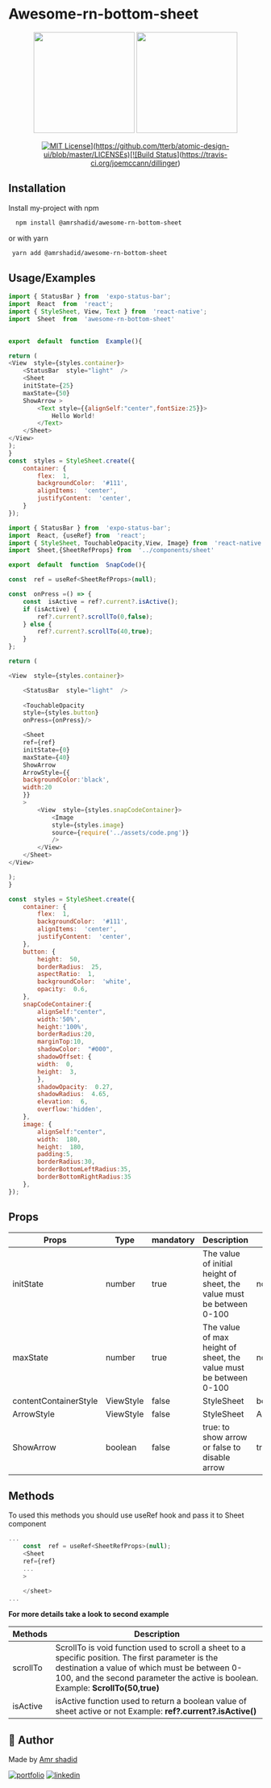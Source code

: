 # Awesome-rn-bottom-sheet

<div align='center'>
	<img src="https://user-images.githubusercontent.com/32217515/180024549-ee3a0e7a-1fc7-41c9-a0c8-00ec6840e04d.gif" width="200" />
	<img src="https://user-images.githubusercontent.com/32217515/180023955-4ac36d12-3708-41a6-a9ff-7da9185893ce.gif" width="200" />

	
[![MIT License](https://img.shields.io/apm/l/atomic-design-ui.svg?)](https://github.com/tterb/atomic-design-ui/blob/master/LICENSEs)[![Build Status](https://travis-ci.org/joemccann/dillinger.svg?branch=master)](https://travis-ci.org/joemccann/dillinger)
</div>



## Installation

Install my-project with npm

```bash
  npm install @amrshadid/awesome-rn-bottom-sheet
```
or with yarn 
```bash
 yarn add @amrshadid/awesome-rn-bottom-sheet
```
## Usage/Examples

```javascript
import { StatusBar } from  'expo-status-bar';
import  React  from  'react';
import { StyleSheet, View, Text } from  'react-native';
import  Sheet  from  'awesome-rn-bottom-sheet'

 
export  default  function  Example(){

return (
<View  style={styles.container}>
	<StatusBar  style="light"  />
	<Sheet
	initState={25}
	maxState={50}
	ShowArrow >
		<Text style={{alignSelf:"center",fontSize:25}}>
			Hello World!
		</Text>
	</Sheet>
</View>
);
}
const  styles = StyleSheet.create({
	container: {
		flex:  1,
		backgroundColor:  '#111',
		alignItems:  'center',
		justifyContent:  'center',
	}
});
```
```javascript
import { StatusBar } from  'expo-status-bar';
import  React, {useRef} from  'react';
import { StyleSheet, TouchableOpacity,View, Image} from  'react-native';
import  Sheet,{SheetRefProps} from  '../components/sheet'

export  default  function  SnapCode(){

const  ref = useRef<SheetRefProps>(null);

const  onPress =() => {
	const  isActive = ref?.current?.isActive();
	if (isActive) {
		ref?.current?.scrollTo(0,false);
	} else {
		ref?.current?.scrollTo(40,true);
	}
};

return (

<View  style={styles.container}>

	<StatusBar  style="light"  />
	
	<TouchableOpacity  
	style={styles.button}  
	onPress={onPress}/>

	<Sheet
	ref={ref}
	initState={0}
	maxState={40}
	ShowArrow
	ArrowStyle={{
	backgroundColor:'black',
	width:20
	}}
	>
		<View  style={styles.snapCodeContainer}>
			<Image
			style={styles.image}
			source={require('../assets/code.png')}
			/>
		</View>
	</Sheet>
</View>

);
}

const  styles = StyleSheet.create({
	container: {
		flex:  1,
		backgroundColor:  '#111',
		alignItems:  'center',
		justifyContent:  'center',
	},
	button: {
		height:  50,
		borderRadius:  25,
		aspectRatio:  1,
		backgroundColor:  'white',
		opacity:  0.6,
	},
	snapCodeContainer:{
		alignSelf:"center",
		width:'50%',
		height:'100%',
		borderRadius:20,
		marginTop:10,
		shadowColor:  "#000",
		shadowOffset: {
		width:  0,
		height:  3,
		},
		shadowOpacity:  0.27,
		shadowRadius:  4.65,
		elevation:  6,
		overflow:'hidden',
	},
	image: {
		alignSelf:"center",
		width:  180,
		height:  180,
		padding:5,
		borderRadius:30,
		borderBottomLeftRadius:35,
		borderBottomRightRadius:35
	},
});
```
## Props

|Props| Type| mandatory|Description|default|
|-|-|-|-|-|
| initState | number| true |The value of initial height of sheet, the value must be between 0-100| none|			
| maxState | number| true | The value of max height of sheet, the value must be between 0-100|none|
| contentContainerStyle | ViewStyle| false|StyleSheet| bottomSheetContainer|
| ArrowStyle | ViewStyle| false | StyleSheet|ArrowStyle
| ShowArrow | boolean| false | true: to show arrow or false to disable arrow |true


## Methods
To used this methods you should use useRef hook and pass it to Sheet component 
```javascript
...
	const  ref = useRef<SheetRefProps>(null);
	<Sheet
	ref={ref}
	...
	>
    
	</sheet>
...
```
**For more details take a look to second example**

|Methods|Description|
|-|-|
| scrollTo | ScrollTo is void function used to scroll a sheet to a specific position. The first parameter is the destination a value of which must be between 0-100, and the second parameter the active is boolean. Example: **ScrollTo(50,true)** |			
| isActive | isActive function used to return a boolean value of sheet active or not Example: **ref?.current?.isActive()**|



## 🔗 Author

Made by [Amr shadid](https://github.com/amrshadid)

[![portfolio](https://img.shields.io/badge/my_portfolio-000?style=for-the-badge&logo=ko-fi&logoColor=white)](https://amrshadid.github.io) [![linkedin](https://img.shields.io/badge/github-000?style=for-the-badge&logo=github&logoColor=white)](https://github.com/amrshadid) 
